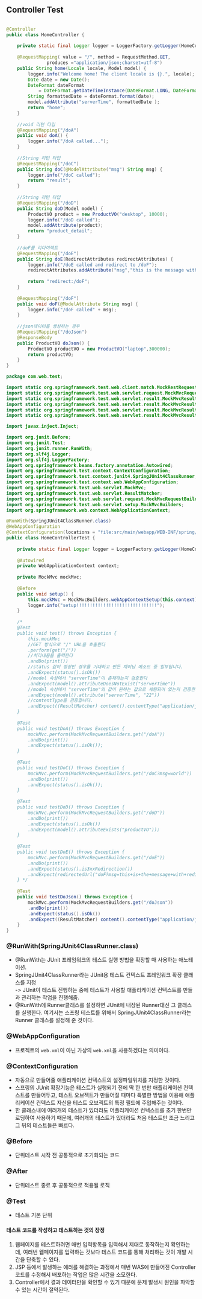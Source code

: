 ## Controller Test

~~~java

@Controller
public class HomeController {
	
	private static final Logger logger = LoggerFactory.getLogger(HomeController.class);
	
	@RequestMapping( value = "/", method = RequestMethod.GET, 
			   produces ="application/json;charset=utf-8")
	public String home(Locale locale, Model model) {
		logger.info("Welcome home! The client locale is {}.", locale);
		Date date = new Date();
		DateFormat dateFormat 
			= DateFormat.getDateTimeInstance(DateFormat.LONG, DateFormat.LONG, locale);
		String formattedDate = dateFormat.format(date);
		model.addAttribute("serverTime", formattedDate );
		return "home";
	}
	
	//void 리턴 타입
	@RequestMapping("/doA")
	public void doA() {
		logger.info("/doA called...");
	}
	
	//String 리턴 타입
	@RequestMapping("/doC")
	public String doC(@ModelAttribute("msg") String msg) {
		logger.info("/doC called");
		return "result";
	}
	
	//String 리턴 타입
	@RequestMapping("/doD")
	public String doD(Model model) {
		ProductVO product = new ProductVO("desktop", 10000);
		logger.info("/doD called");
		model.addAttribute(product);
		return "product_detail";
	}
	
	//doF를 리다이렉트
	@RequestMapping("/doE")
	public String doE(RedirectAttributes redirectAttributes) {
		logger.info("/doE called and redirect to /doF");
		redirectAttributes.addAttribute("msg","this is the message with redirected");
		
		return "redirect:/doF";
	}
	
	@RequestMapping("/doF")
	public void doF(@ModelAttribute String msg) {
		logger.info("/doF called" + msg);
	}
	
	//json데이터를 생성하는 경우
	@RequestMapping("/doJson")
	@ResponseBody
	public ProductVO doJson() {
		ProductVO productVO = new ProductVO("laptop",300000);
		return productVO;
	}
}
~~~

~~~java
package com.web.test;

import static org.springframework.test.web.client.match.MockRestRequestMatchers.content;
import static org.springframework.test.web.servlet.request.MockMvcRequestBuilders.get;
import static org.springframework.test.web.servlet.result.MockMvcResultHandlers.print;
import static org.springframework.test.web.servlet.result.MockMvcResultMatchers.model;
import static org.springframework.test.web.servlet.result.MockMvcResultMatchers.redirectedUrl;
import static org.springframework.test.web.servlet.result.MockMvcResultMatchers.status;

import javax.inject.Inject;

import org.junit.Before;
import org.junit.Test;
import org.junit.runner.RunWith;
import org.slf4j.Logger;
import org.slf4j.LoggerFactory;
import org.springframework.beans.factory.annotation.Autowired;
import org.springframework.test.context.ContextConfiguration;
import org.springframework.test.context.junit4.SpringJUnit4ClassRunner;
import org.springframework.test.context.web.WebAppConfiguration;
import org.springframework.test.web.servlet.MockMvc;
import org.springframework.test.web.servlet.ResultMatcher;
import org.springframework.test.web.servlet.request.MockMvcRequestBuilders;
import org.springframework.test.web.servlet.setup.MockMvcBuilders;
import org.springframework.web.context.WebApplicationContext;

@RunWith(SpringJUnit4ClassRunner.class)
@WebAppConfiguration
@ContextConfiguration(locations = "file:src/main/webapp/WEB-INF/spring/appServlet/servlet-context.xml")
public class HomeControllerTest {
	
	private static final Logger logger = LoggerFactory.getLogger(HomeControllerTest.class);
	
	@Autowired
	private WebApplicationContext context;
	
	private MockMvc mockMvc;
	
	@Before
	public void setup() {
		this.mockMvc = MockMvcBuilders.webAppContextSetup(this.context).build();
		logger.info("setup!!!!!!!!!!!!!!!!!!!!!!!!!!!!!!");
	}
	
	/*
	@Test
	public void test() throws Exception {
		this.mockMvc
		//GET 방식으로 "/" URL을 호출한다
		.perform(get("/"))
		//처리내용을 출력한다
		.andDo(print())
		//status 값이 정상인 경우를 기대하고 만든 체이닝 메소드 중 일부입니다.
		.andExpect(status().isOk())	
		//model 속성에서 "serverTime"이 존재하는지 검증한다
		.andExpect(model().attributeDoesNotExist("serverTime"))
		//model 속성에서 "serverTime"의 값이 원하는 값으로 세팅되어 있는지 검증한다.
		.andExpect(model().attribute("serverTime", "22"))
		//contentType을 검증합니다.
		.andExpect((ResultMatcher) content().contentType("application/json;charset=utf-8"));
	}
	
	@Test
	public void testDoA() throws Exception {
		mockMvc.perform(MockMvcRequestBuilders.get("/doA"))
		.andDo(print())
		.andExpect(status().isOk());
	}
	
	@Test
	public void testDoC() throws Exception {
		mockMvc.perform(MockMvcRequestBuilders.get("/doC?msg=world"))
		.andDo(print())
		.andExpect(status().isOk());
	}
	
	@Test
	public void testDoD() throws Exception {
		mockMvc.perform(MockMvcRequestBuilders.get("/doD"))
		.andDo(print())
		.andExpect(status().isOk())
		.andExpect(model().attributeExists("productVO"));
	}
	
	@Test
	public void testDoE() throws Exception {
		mockMvc.perform(MockMvcRequestBuilders.get("/doE"))
		.andDo(print())
		.andExpect(status().is3xxRedirection())
		.andExpect(redirectedUrl("doF?msg=this+is+the+message+with+redirected"));
	} */
	
	@Test
	public void testDoJson() throws Exception {
		mockMvc.perform(MockMvcRequestBuilders.get("/doJson"))
		.andDo(print())
		.andExpect(status().isOk())
		.andExpect((ResultMatcher) content().contentType("application/json;charset=utf-8"));
	}
}
~~~

### @RunWith(SpringJUnit4ClassRunner.class)
  - @RunWith는 JUnit 프레임워크의 테스트 실행 방법을 확장할 때 사용하는 애노테이션.
  - SpringJUnit4ClassRunner라는 JUnit용 테스트 컨텍스트 프레임워크 확장 클래스를 지정  
    -> JUnit이 테스트 진행하는 중에 테스트가 사용할 애플리케이션 컨텍스트를 만들과 관리하는 작업을 진행해줌.
  - @RunWith에 Runner클래스를 설정하면 JUnit에 내장된 Runner대신 그 클래스를 실행한다. 
    여기서는 스프링 테스트를 위해서 SpringJUnit4ClassRunner라는 Runner 클래스를 설정해 준 것이다.

### @WebAppConfiguration
  - 프로젝트의 `web.xml`이 아닌 가상의 `web.xml`을 사용하겠다는 의미이다.

### @ContextConfiguration
  - 자동으로 만들어줄 애플리케이션 컨텍스트의 설정파일위치를 지정한 것이다.
  - 스프링의 JUnit 확장기능은 테스트가 실행되기 전에 딱 한 번만 애플리케이션 컨텍스트를 만들어두고, 
    테스트 오브젝트가 만들어질 때마다 특별한 방법을 이용해 애플리케이션 컨텍스트 자신을 테스트 오브젝트의 
    특정 필드에 주입해주는 것이다.
  - 한 클래스내에 여러개의 테스트가 있더라도 어플리케이션 컨텍스트를 초기 한번만 로딩하여 사용하기 때문에,
    여러개의 테스트가 있더라도 처음 테스트만 조금 느리고 그 뒤의 테스트들은 빠르다.

### @Before
  - 단위테스트 시작 전 공통적으로 초기화되는 코드

### @After
  - 단위테스트 종료 후 공통적으로 적용될 로직

### @Test
  - 테스트 기본 단위

#### 테스트 코드를 작성하고 테스트하는 것의 장정

1. 웹페이지를 테스트하려면 매번 입력항목을 입력해서 제대로 동작하는지 확인하는데, 여러번 웹페이지를 입력하는 것보다 테스트 코드를 통해 처리하는 것이 개발 시간을 단축할 수 있다.
2. JSP 등에서 발생하는 에러를 해결하는 과정에서 매번 WAS에 만들어진 Controller 코드를 수정해서 배포하는 작업은 많은 시간을 소모한다.
3. Controller에서 결과 데이터만을 확인할 수 있기 때문에 문제 발생시 원인을 파악할 수 있는 시간이 절약된다.

